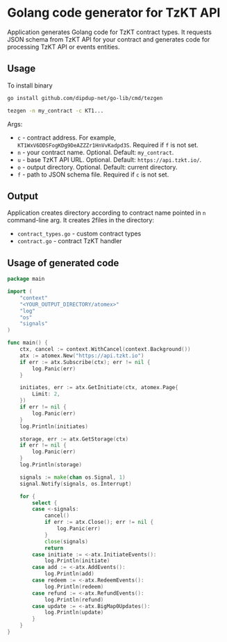 # Golang code generator for TzKT API

Application generates Golang code for TzKT contract types. It requests JSON schema from TzKT API for your contract and generates code for processing TzKT API or events entities.

## Usage

To install binary

```bash
go install github.com/dipdup-net/go-lib/cmd/tezgen
```

```bash
tezgen -n my_contract -c KT1...
```

Args:

* `c` - contract address. For example, `KT1WxV6DDSFogKDg9DeAZZZr1HnVvKadpd3S`. Required if `f` is not set.
* `n` - your contract name. Optional. Default: `my_contract`.
* `u` - base TzKT API URL. Optional. Default: `https://api.tzkt.io/`.
* `o` - output directory. Optional. Default: current directory.
* `f` - path to JSON schema file. Required if `c` is not set.

## Output

Application creates directory according to contract name pointed in `n` command-line arg. It creates 2files in the directory:

* `contract_types.go` - custom contract types
* `contract.go` - contract TzKT handler

## Usage of generated code

```go
package main

import (
    "context"
    "<YOUR_OUTPUT_DIRECTORY/atomex>"
    "log"
    "os"
    "signals"
)

func main() {
    ctx, cancel := context.WithCancel(context.Background())
    atx := atomex.New("https://api.tzkt.io")
    if err := atx.Subscribe(ctx); err != nil {
        log.Panic(err)
    }

    initiates, err := atx.GetInitiate(ctx, atomex.Page{
        Limit: 2,
    })
    if err != nil {
        log.Panic(err)
    }
    log.Println(initiates)

    storage, err := atx.GetStorage(ctx)
    if err != nil {
        log.Panic(err)
    }
    log.Println(storage)

    signals := make(chan os.Signal, 1)
    signal.Notify(signals, os.Interrupt)

    for {
        select {
        case <-signals:
            cancel()
            if err := atx.Close(); err != nil {
                log.Panic(err)
            }
            close(signals)
            return
        case initiate := <-atx.InitiateEvents():
            log.Println(initiate)
        case add := <-atx.AddEvents():
            log.Println(add)
        case redeem := <-atx.RedeemEvents():
            log.Println(redeem)
        case refund := <-atx.RefundEvents():
            log.Println(refund)
        case update := <-atx.BigMap0Updates():
            log.Println(update)
        }
    }
}
```